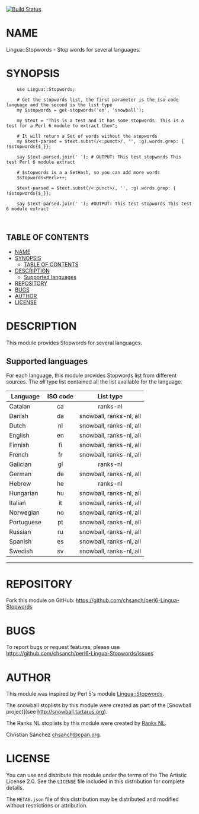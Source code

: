 [![Build Status](https://travis-ci.org/chsanch/perl6-Lingua-Stopwords.svg?branch=dev)](https://travis-ci.org/chsanch/perl6-Lingua-Stopwords)

# NAME

Lingua::Stopwords - Stop words for several languages.

# SYNOPSIS

```perl6
    use Lingua::Stopwords;

    # Get the stopwords list, the first parameter is the iso code language and the second is the list type
    my $stopwords = get-stopwords('en', 'snowball');

    my $text = "This is a test and it has some stopwords. This is a test for a Perl 6 module to extract them";

    # It will return a Set of words without the stopwords
    my $text-parsed = $text.subst(/<:punct>/, '', :g).words.grep: { !$stopwords{$_}};

    say $text-parsed.join(' '); # OUTPUT: This test stopwords This test Perl 6 module extract

    # $stopwords is a a SetHash, so you can add more words
    $stopwords<Perl>++;

    $text-parsed = $text.subst(/<:punct>/, '', :g).words.grep: { !$stopwords{$_}};

    say $text-parsed.join(' '); #OUTPUT: This test stopwords This test 6 module extract

    
```
## TABLE OF CONTENTS
- [NAME](#name)
- [SYNOPSIS](#synopsis)
    - [TABLE OF CONTENTS](#table-of-contents)
- [DESCRIPTION](#description)
    - [Supported languages](#supported-languages)
- [REPOSITORY](#repository)
- [BUGS](#bugs)
- [AUTHOR](#author)
- [LICENSE](#license)

# DESCRIPTION

This module provides Stopwords for several languages.

## Supported languages

For each language, this module provides Stopwords list from different sources. The _all_ type list contained all the list available for the language.

| Language   | ISO code | List type               |
| ---------- | :------: | :---------------------: |
| Catalan    | ca       | ranks-nl                |
| Danish     | da       | snowball, ranks-nl, all |
| Dutch      | nl       | snowball, ranks-nl, all |
| English    | en       | snowball, ranks-nl, all |
| Finnish    | fi       | snowball, ranks-nl, all |
| French     | fr       | snowball, ranks-nl, all |
| Galician   | gl       | ranks-nl                |
| German     | de       | snowball, ranks-nl, all |
| Hebrew     | he       | ranks-nl                |
| Hungarian  | hu       | snowball, ranks-nl, all |
| Italian    | it       | snowball, ranks-nl, all |
| Norwegian  | no       | snowball, ranks-nl, all |
| Portuguese | pt       | snowball, ranks-nl, all |
| Russian    | ru       | snowball, ranks-nl, all |
| Spanish    | es       | snowball, ranks-nl, all |
| Swedish    | sv       | snowball, ranks-nl, all |

---
# REPOSITORY

Fork this module on GitHub:
https://github.com/chsanch/perl6-Lingua-Stopwords

# BUGS

To report bugs or request features, please use
https://github.com/chsanch/perl6-Lingua-Stopwords/issues

# AUTHOR

This module was inspired by Perl 5's module [Lingua::Stopwords](https://metacpan.org/pod/Lingua::StopWords).

The snowball stoplists by this module were created as part of the [Snowball project](see http://snowball.tartarus.org).

The Ranks NL stoplists by this module were created by [Ranks NL](https://www.ranks.nl/stopwords).

Christian Sánchez <chsanch@cpan.org>.

# LICENSE

You can use and distribute this module under the terms of the
The Artistic License 2.0. See the `LICENSE` file included in this
distribution for complete details.

The `META6.json` file of this distribution may be distributed and modified
without restrictions or attribution.